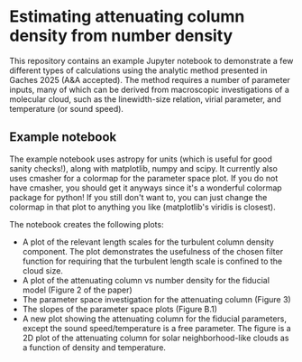 # Estimating attenuating column density from number density
This repository contains an example Jupyter notebook to demonstrate a few different types of calculations using the analytic method presented in Gaches 2025 (A&A accepted). The method requires a number of parameter inputs, many of which can be derived from macroscopic investigations of a molecular cloud, such as the linewidth-size relation, virial parameter, and temperature (or sound speed).

## Example notebook
The example notebook uses astropy for units (which is useful for good sanity checks!), along with matplotlib, numpy and scipy. It currently also uses cmasher for a colormap for the parameter space plot. If you do not have cmasher, you should get it anyways since it's a wonderful colormap package for python! If you still don't want to, you can just change the colormap in that plot to anything you like (matplotlib's viridis is closest).

The notebook creates the following plots:
- A plot of the relevant length scales for the turbulent column density component. The plot demonstrates the usefulness of the chosen filter function for requiring that the turbulent length scale is confined to the cloud size.
- A plot of the attenuating column vs number density for the fiducial model (Figure 2 of the paper)
- The parameter space investigation for the attenuating column (Figure 3)
- The slopes of the parameter space plots (Figure B.1)
- A new plot showing the attenuating column for the fiducial parameters, except the sound speed/temperature is a free parameter. The figure is a 2D plot of the attenuating column for solar neighborhood-like clouds as a function of density and temperature.
